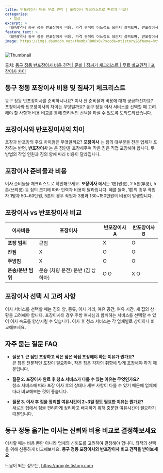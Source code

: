 ```yaml
---
title: 반포장이사 비용 무료 견적 | 포장이사 체크리스트로 빠르게 비교!
categories:
  - 일상
excerpt: >
  대전광역시 동구 정동 반포장이사 비용, 가격 견적이 어느정도 되는지 살펴보며, 반포장이사를 준비함에 있어 짐싸기 준비 체크리스트가 무엇인지 보겠습니다. 마지막으로 포장이사와 차이점을 통해 무료 비교견적으로 어떤 것이 더 합리적인 선택인지 공유 드립니다.동구 정동 포장이사 견적 샘플 보기 👈 클릭동구 정동 포장이사 가격 살펴보기 👈 클릭동구 정동 반포장이사 평균 이사 비용평수동구 정동 평균 이사 비용원룸 이사9평 이하 (1톤)30만원~투룸/쓰리룸 이사16평 ~ 20평 (2.5톤)80만원~쓰리룸 이사21평 (5톤) ~110만원~우리집 무료 이사견적 받기 👈 클릭포장 vs 반포장: 주요 차이점이사항목 중 가장 큰 차이점을 집중으로 알아봅니다.포장 이사는 1톤은 50만원, 2.5톤은 100만원, 5톤은 1..
feature_text: >
  대전광역시 동구 정동 반포장이사 비용, 가격 견적이 어느정도 되는지 살펴보며, 반포장이사를 준비함에 있어 짐싸기 준비 체크리스트가 무엇인지 보겠습니다. 마지막으로 포장이사와 차이점을 통해 무료 비교견적으로 어떤 것이 더 합리적인 선택인지 공유 드립니다.동구 정동 포장이사 견적 샘플 보기 👈 클릭동구 정동 포장이사 가격 살펴보기 👈 클릭동구 정동 반포장이사 평균 이사 비용평수동구 정동 평균 이사 비용원룸 이사9평 이하 (1톤)30만원~투룸/쓰리룸 이사16평 ~ 20평 (2.5톤)80만원~쓰리룸 이사21평 (5톤) ~110만원~우리집 무료 이사견적 받기 👈 클릭포장 vs 반포장: 주요 차이점이사항목 중 가장 큰 차이점을 집중으로 알아봅니다.포장 이사는 1톤은 50만원, 2.5톤은 100만원, 5톤은 1..
image: https://img1.daumcdn.net/thumb/R800x0/?scode=mtistory2&fname=https%3A%2F%2Fblog.kakaocdn.net%2Fdn%2FcZCpzN%2FbtsHblQadE7%2FtewTs6JUXflVdEOnbIvtM0%2Fimg.webp
---
```


![Thumbnail](https://img1.daumcdn.net/thumb/R800x0/?scode=mtistory2&fname=https%3A%2F%2Fblog.kakaocdn.net%2Fdn%2FcZCpzN%2FbtsHblQadE7%2FtewTs6JUXflVdEOnbIvtM0%2Fimg.webp)

<p>출처: <a href="https://qoogle.tistory.com/9662" rel="dofollow">동구 정동 반포장이사 비용 견적 | 준비 | 짐싸기 체크리스트 | 무료 비교견적 | 포장이사 차이</a> </p>

## 동구 정동 포장이사 비용 및 짐싸기 체크리스트

동구 정동 반포장이사를 준비하시나요? 이사 전 준비물과 비용에 대해 궁금하신가요? 포장이사와 반포장이사의 차이는 무엇일까요? 동구 정동 이사
서비스를 선택할 때 고려해야 할 사항과 비용 비교를 통해 합리적인 선택을 하실 수 있도록 도와드리겠습니다.

## 포장이사와 반포장이사의 차이

포장과 반포장의 주요 차이점은 무엇일까요? **포장이사** 는 짐의 대부분을 전문 업체가 포장하는 반면, **반포장이사** 는 큰 짐만을
포장해주며 작은 짐은 직접 포장해야 합니다. 두 방법의 작업 인원과 짐의 양에 따라 비용이 달라집니다.

## 포장이사 준비물과 비용

이사 준비물을 체크리스트로 확인해보세요. **포장이사** 에서는 1톤(원룸), 2.5톤(투룸), 5톤(쓰리룸) 등 짐의 크기에 따라 인력과
비용이 달라집니다. 예를 들어, 1톤의 경우 작업자 1명과 50~60만원, 5톤의 경우 작업자 3명과 130~150만원의 비용이 발생합니다.

## 포장이사 vs 반포장이사 비교

**이사비용** | **포장이사** | **반포장이사 A** | **반포장이사 B**  
---|---|---|---  
**포장 범위** | 큰짐 | X | O  
**잔짐** | X | O | O  
**주방짐** | X | O | O  
**운송/운반 범위** | 운송 (차량 운전) 운반 (짐 상하차) | O O | X O  
  
## 포장이사 선택 시 고려 사항

이사 서비스를 선택할 때는 짐의 양, 종류, 이사 거리, 여유 공간, 여유 시간, 새 집의 상황을 고려해야 합니다. 포장이사의 경우 주방
여사님과 함께하는 서비스를 선택할 수 있어 이사 속도를 향상시킬 수 있습니다. 이사 후 청소 서비스는 각 업체별로 상이하니 비교해보세요.

## 자주 묻는 질문 FAQ

  * **질문 1. 큰 짐만 포장하고 작은 짐은 직접 포장해야 하는 이유가 뭔가요?**  
큰 짐은 전문적인 포장이 필요하며, 작은 짐은 각자의 취향에 맞게 포장해야 하기 때문입니다.

  * **질문 2. 포장이사 완료 후 청소 서비스가 다를 수 있는 이유는 무엇인가요?**  
청소 서비스에 따라 포장 이사 후의 상태나 세부 사항이 다를 수 있기 때문에 업체에 따라 비교해보는 것이 좋습니다.

  * **질문 3. 이사 후 짐을 정리할 여유시간이 2~3일 정도 필요한 이유는 뭔가요?**  
새로운 집에서 짐을 편리하게 정리하고 배치하기 위해 충분한 여유시간이 필요하기 때문입니다.

## 동구 정동 옮기는 이사는 신뢰와 비용 비교로 결정해보세요

이사할 때는 비용 뿐만 아니라 업체의 신뢰도를 고려하여 결정해야 합니다. 최적의 선택을 위해 신중하게 비교해보세요. **동구 정동 포장이사와
반포장이사 비교 견적을 받아보세요**

 

도움이 되는 정보는, <a href="https://qoogle.tistory.com" rel="dofollow">https://qoogle.tistory.com</a>


